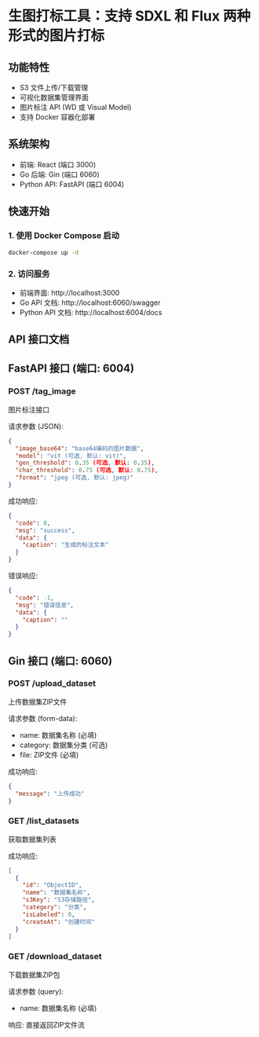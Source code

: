 # 生图打标工具：支持 SDXL 和 Flux 两种形式的图片打标

## 功能特性
- S3 文件上传/下载管理
- 可视化数据集管理界面
- 图片标注 API (WD 或 Visual Model)
- 支持 Docker 容器化部署

## 系统架构
- 前端: React (端口 3000)
- Go 后端: Gin (端口 6060)
- Python API: FastAPI (端口 6004)

## 快速开始

### 1. 使用 Docker Compose 启动
```bash
docker-compose up -d
```

### 2. 访问服务
- 前端界面: http://localhost:3000
- Go API 文档: http://localhost:6060/swagger
- Python API 文档: http://localhost:6004/docs

## API 接口文档

## FastAPI 接口 (端口: 6004)

### POST /tag_image
图片标注接口

请求参数 (JSON):
```json
{
  "image_base64": "base64编码的图片数据",
  "model": "vit (可选, 默认: vit)",
  "gen_threshold": 0.35 (可选, 默认: 0.35),
  "char_threshold": 0.75 (可选, 默认: 0.75),
  "format": "jpeg (可选, 默认: jpeg)"
}
```

成功响应:
```json
{
  "code": 0,
  "msg": "success",
  "data": {
    "caption": "生成的标注文本"
  }
}
```

错误响应:
```json
{
  "code": -1,
  "msg": "错误信息",
  "data": {
    "caption": ""
  }
}
```

## Gin 接口 (端口: 6060)

### POST /upload_dataset
上传数据集ZIP文件

请求参数 (form-data):
- name: 数据集名称 (必填)
- category: 数据集分类 (可选)
- file: ZIP文件 (必填)

成功响应:
```json
{
  "message": "上传成功"
}
```

### GET /list_datasets
获取数据集列表

成功响应:
```json
[
  {
    "id": "ObjectID",
    "name": "数据集名称",
    "s3Key": "S3存储路径",
    "category": "分类",
    "isLabeled": 0,
    "createAt": "创建时间"
  }
]
```

### GET /download_dataset
下载数据集ZIP包

请求参数 (query):
- name: 数据集名称 (必填)

响应: 直接返回ZIP文件流
